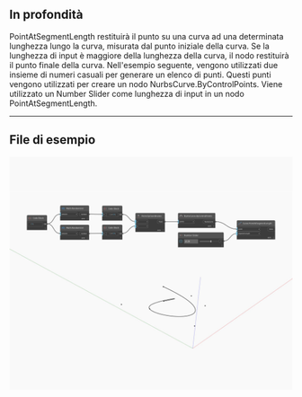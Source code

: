## In profondità
PointAtSegmentLength restituirà il punto su una curva ad una determinata lunghezza lungo la curva, misurata dal punto iniziale della curva. Se la lunghezza di input è maggiore della lunghezza della curva, il nodo restituirà il punto finale della curva. Nell'esempio seguente, vengono utilizzati due insieme di numeri casuali per generare un elenco di punti. Questi punti vengono utilizzati per creare un nodo NurbsCurve.ByControlPoints. Viene utilizzato un Number Slider come lunghezza di input in un nodo PointAtSegmentLength.
___
## File di esempio

![PointAtSegmentLength](./Autodesk.DesignScript.Geometry.Curve.PointAtSegmentLength_img.jpg)

